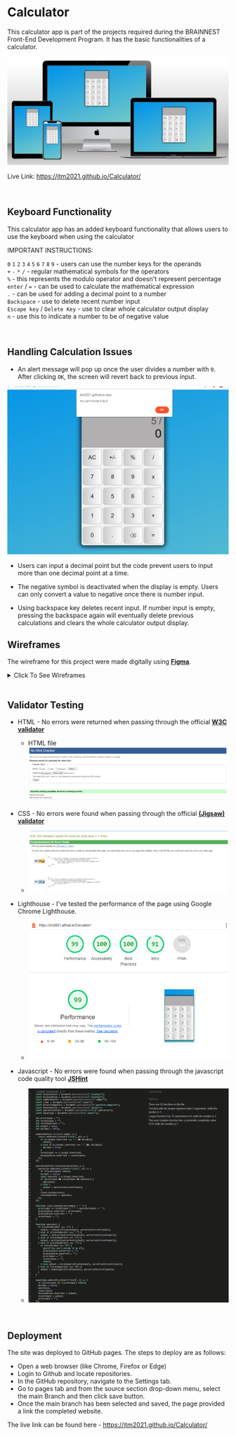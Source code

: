# Calculator

This calculator app is part of the projects required during the BRAINNEST Front-End Development Program. It has the basic functionalities of a calculator. 

![Mockup](./images/mockup.png)

Live Link:
https://jtm2021.github.io/Calculator/

<br>

## Keyboard Functionality
This calculator app has an added keyboard functionality that allows users to use the keyboard when using the calculator
    
IMPORTANT INSTRUCTIONS:

`0` `1` `2` `3` `4` `5` `6` `7` `8` `9` - users can use the number keys for the operands
<br>
`+` `-` `*` `/` - regular mathematical symbols for the operators
<br>
`%` - this represents the modulo operator and doesn't represent percentage
<br>
`enter` / `=` - can be used to calculate the mathematical expression
<br>
`.` - can be used for adding a decimal point to a number
<br>
`Backspace` - use to delete recent number input
<br>
`Escape key` / `Delete Key` - use to clear whole calculator output display
<br>
`n` - use this to indicate a number to be of negative value

<br>

## Handling Calculation Issues
- An alert message will pop up once the user divides a number with `0`. After clicking `OK`, the screen will revert back to previous input.

![Mockup](./images/division-alert.png)

- Users can input a decimal point but the code prevent users to input more than one decimal point at a time.

- The negative symbol is deactivated when the display is empty. Users can only convert a value to negative once there is number input.

- Using backspace key deletes recent input. If number input is empty, pressing the backspace again will eventually delete previous calculations and clears the whole calculator output display.

    

## Wireframes
The wireframe for this project were made digitally using [**Figma**](https://www.figma.com/).


<details><summary>Click To See Wireframes</summary>

### Big Screens (Laptops)
![Laptops Wireframe](./images/laptop-wireframe.png "Laptops Wireframe")
### Medium Sized Screens (Tablets)
![Tablets Wireframe](./images/tablet-wireframe.png "Tablets Wireframe")
### Small Screen Devices (Phones)
![Mobile Phones Wireframe](./images/phone-wireframe.png "Mobile Phones Wireframe")

</details>

<br>

## Validator Testing ##
- HTML - No errors were returned when passing through the official [**W3C validator**](https://validator.w3.org)
    - HTML file
        ![index.html file](./images/html-validation.png)


- CSS - No errors were found when passing through the official [**(Jigsaw) validator**](https://jigsaw.w3.org/css-validator)
    - ![CSS](./images/css-validation.png)

- Lighthouse - I've tested the performance of the page using Google Chrome Lighthouse.
    - ![Lighthouse](./images/lighthouse.png)

- Javascript - No errors were found when passing through the javascript code quality tool [**JSHint**](https://jshint.com/)
    - ![Javascript](./images/js-validation.png)

<br>

## Deployment 
The site was deployed to GitHub pages. The steps to deploy are as follows:

- Open a web browser (like Chrome, Firefox or Edge)
- Login to Github and locate repositories.
- In the GitHub repository, navigate to the Settings tab.
- Go to pages tab and from the source section drop-down menu, select the main Branch and then click save button.
- Once the main branch has been selected and saved, the page provided a link the completed website. 

The live link can be found here - https://jtm2021.github.io/Calculator/